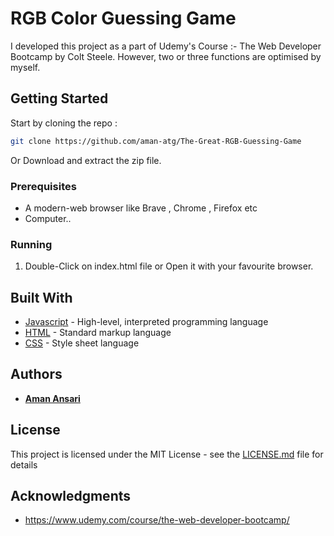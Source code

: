 # RGB Color Guessing Game

I developed this project as a part of Udemy's Course :- The Web Developer Bootcamp by Colt Steele. However, two or three functions are optimised by myself.

## Getting Started

Start by cloning the repo : 
```sh
git clone https://github.com/aman-atg/The-Great-RGB-Guessing-Game
```
Or Download and extract the zip file.
### Prerequisites

* A modern-web browser like Brave , Chrome , Firefox etc
* Computer..

### Running

1. Double-Click on index.html file or Open it with your favourite browser.

## Built With

* [Javascript](https://www.javascript.com/) - High-level, interpreted programming language
* [HTML](https://www.html.com/) - Standard markup language
* [CSS](https://css.com) - Style sheet language

## Authors

* **[Aman Ansari](https://github.com/aman-atg)**

## License

This project is licensed under the MIT License - see the [LICENSE.md](https://github.com/aman-atg/The-Great-RGB-Guessing-Game/blob/master/LICENSE) file for details

## Acknowledgments

* https://www.udemy.com/course/the-web-developer-bootcamp/

